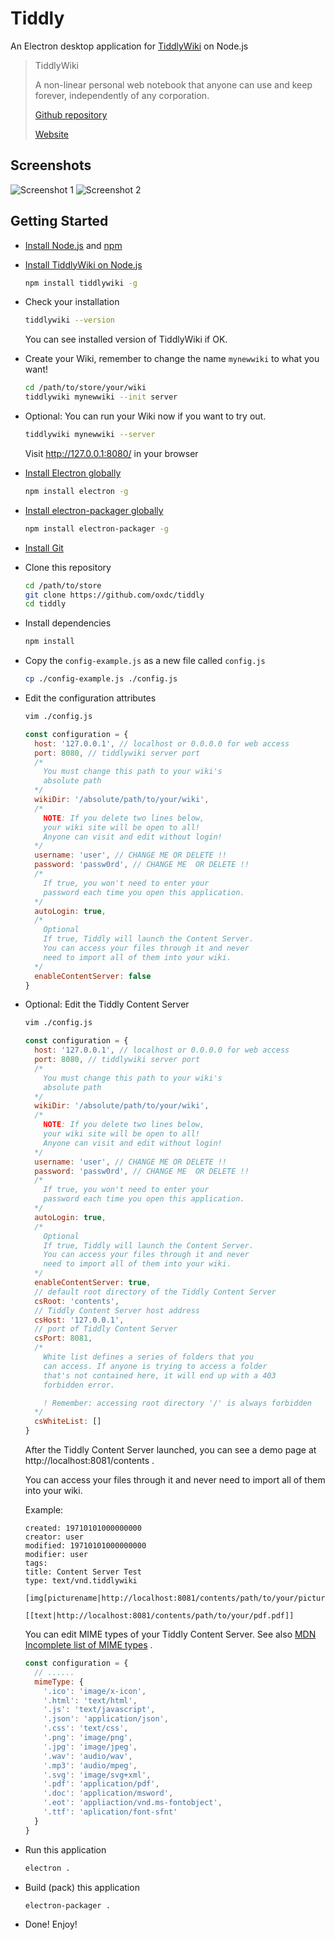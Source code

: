 # Tiddly

An Electron desktop application for [TiddlyWiki](https://tiddlywiki.com/) on Node.js

> TiddlyWiki
>
> A non-linear personal web notebook that anyone can use and keep forever, independently of any corporation.
>
> [Github repository](https://github.com/Jermolene/TiddlyWiki5)
>
> [Website](https://tiddlywiki.com/)

## Screenshots

![Screenshot 1](doc/Screenshot1.png)
![Screenshot 2](doc/Screenshot2.png)

## Getting Started

+ [Install Node.js](https://nodejs.org/en/download/) and [npm](https://www.npmjs.com/get-npm)
+ [Install TiddlyWiki on Node.js](https://github.com/Jermolene/TiddlyWiki5#installing-tiddlywiki-on-nodejs)
  
  ```bash
  npm install tiddlywiki -g
  ```

+ Check your installation
  
  ```bash
  tiddlywiki --version
  ```
  You can see installed version of TiddlyWiki if OK.

+ Create your Wiki, remember to change the name `mynewwiki` to what you want!
  
  ```bash
  cd /path/to/store/your/wiki
  tiddlywiki mynewwiki --init server
  ```

+ Optional: You can run your Wiki now if you want to try out.
  
  ```bash
  tiddlywiki mynewwiki --server
  ```
  Visit http://127.0.0.1:8080/ in your browser
  
+ [Install Electron globally](https://electronjs.org/docs/tutorial/installation)
  
  ```bash
  npm install electron -g
  ```

+ [Install electron-packager globally](https://github.com/electron-userland/electron-packager#installation)
  
  ```bash
  npm install electron-packager -g
  ```
  
+ [Install Git](https://git-scm.com/downloads)
+ Clone this repository
  
  ```bash
  cd /path/to/store
  git clone https://github.com/oxdc/tiddly
  cd tiddly
  ```

+ Install dependencies
  
  ```bash
  npm install
  ```

+ Copy the `config-example.js` as a new file called `config.js`
  
  ```bash
  cp ./config-example.js ./config.js
  ```

+ Edit the configuration attributes
  
  ```bash
  vim ./config.js
  ```

  ```javascript
  const configuration = {
    host: '127.0.0.1', // localhost or 0.0.0.0 for web access
    port: 8080, // tiddlywiki server port
    /*
      You must change this path to your wiki's
      absolute path
    */
    wikiDir: '/absolute/path/to/your/wiki',
    /*
      NOTE: If you delete two lines below,
      your wiki site will be open to all!
      Anyone can visit and edit without login!
    */
    username: 'user', // CHANGE ME OR DELETE !!
    password: 'passw0rd', // CHANGE ME  OR DELETE !!
    /*
      If true, you won't need to enter your
      password each time you open this application.
    */
    autoLogin: true,
    /*
      Optional
      If true, Tiddly will launch the Content Server.
      You can access your files through it and never
      need to import all of them into your wiki.
    */
    enableContentServer: false
  }
  ```
+ Optional: Edit the Tiddly Content Server

  ```bash
  vim ./config.js
  ```

  ```javascript
  const configuration = {
    host: '127.0.0.1', // localhost or 0.0.0.0 for web access
    port: 8080, // tiddlywiki server port
    /*
      You must change this path to your wiki's
      absolute path
    */
    wikiDir: '/absolute/path/to/your/wiki',
    /*
      NOTE: If you delete two lines below,
      your wiki site will be open to all!
      Anyone can visit and edit without login!
    */
    username: 'user', // CHANGE ME OR DELETE !!
    password: 'passw0rd', // CHANGE ME  OR DELETE !!
    /*
      If true, you won't need to enter your
      password each time you open this application.
    */
    autoLogin: true,
    /*
      Optional
      If true, Tiddly will launch the Content Server.
      You can access your files through it and never
      need to import all of them into your wiki.
    */
    enableContentServer: true,
    // default root directory of the Tiddly Content Server
    csRoot: 'contents',
    // Tiddly Content Server host address
    csHost: '127.0.0.1',
    // port of Tiddly Content Server
    csPort: 8081,
    /*
      White list defines a series of folders that you
      can access. If anyone is trying to access a folder
      that's not contained here, it will end up with a 403
      forbidden error.

      ! Remember: accessing root directory '/' is always forbidden
    */
    csWhiteList: []
  }
  ```
  
  After the Tiddly Content Server launched, you can see a demo page at http://localhost:8081/contents .

  You can access your files through it and never need to import all of them into your wiki.

  Example:

  ```tiddler
  created: 19710101000000000
  creator: user
  modified: 19710101000000000
  modifier: user
  tags: 
  title: Content Server Test
  type: text/vnd.tiddlywiki

  [img[picturename|http://localhost:8081/contents/path/to/your/picture.png]]

  [[text|http://localhost:8081/contents/path/to/your/pdf.pdf]]
  ```

  You can edit MIME types of your Tiddly Content Server. See also [MDN Incomplete list of MIME types](https://developer.mozilla.org/en-US/docs/Web/HTTP/Basics_of_HTTP/MIME_types/Complete_list_of_MIME_types) .

  ```javascript
  const configuration = {
    // ......
    mimeType: {
      '.ico': 'image/x-icon',
      '.html': 'text/html',
      '.js': 'text/javascript',
      '.json': 'application/json',
      '.css': 'text/css',
      '.png': 'image/png',
      '.jpg': 'image/jpeg',
      '.wav': 'audio/wav',
      '.mp3': 'audio/mpeg',
      '.svg': 'image/svg+xml',
      '.pdf': 'application/pdf',
      '.doc': 'application/msword',
      '.eot': 'appliaction/vnd.ms-fontobject',
      '.ttf': 'aplication/font-sfnt'
    }
  }
  ```

+ Run this application
  
  ```bash
  electron .
  ```

+ Build (pack) this application
  
  ```bash
  electron-packager .
  ```

+ Done! Enjoy!
